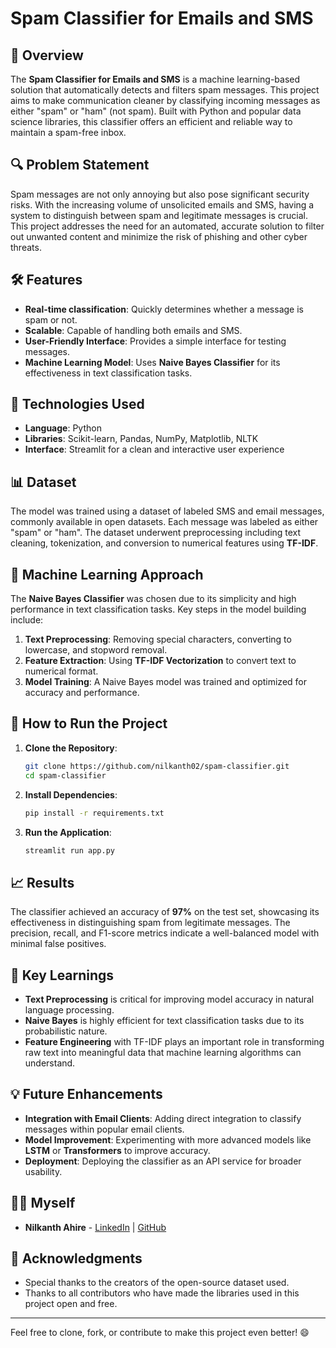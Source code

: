 # Spam Classifier for Emails and SMS

## 🚀 Overview
The **Spam Classifier for Emails and SMS** is a machine learning-based solution that automatically detects and filters spam messages. This project aims to make communication cleaner by classifying incoming messages as either "spam" or "ham" (not spam). Built with Python and popular data science libraries, this classifier offers an efficient and reliable way to maintain a spam-free inbox.

## 🔍 Problem Statement
Spam messages are not only annoying but also pose significant security risks. With the increasing volume of unsolicited emails and SMS, having a system to distinguish between spam and legitimate messages is crucial. This project addresses the need for an automated, accurate solution to filter out unwanted content and minimize the risk of phishing and other cyber threats.

## 🛠️ Features
- **Real-time classification**: Quickly determines whether a message is spam or not.
- **Scalable**: Capable of handling both emails and SMS.
- **User-Friendly Interface**: Provides a simple interface for testing messages.
- **Machine Learning Model**: Uses **Naive Bayes Classifier** for its effectiveness in text classification tasks.

## 🔧 Technologies Used
- **Language**: Python
- **Libraries**: Scikit-learn, Pandas, NumPy, Matplotlib, NLTK
- **Interface**: Streamlit for a clean and interactive user experience

## 📊 Dataset
The model was trained using a dataset of labeled SMS and email messages, commonly available in open datasets. Each message was labeled as either "spam" or "ham". The dataset underwent preprocessing including text cleaning, tokenization, and conversion to numerical features using **TF-IDF**.

## 🤖 Machine Learning Approach
The **Naive Bayes Classifier** was chosen due to its simplicity and high performance in text classification tasks. Key steps in the model building include:
1. **Text Preprocessing**: Removing special characters, converting to lowercase, and stopword removal.
2. **Feature Extraction**: Using **TF-IDF Vectorization** to convert text to numerical format.
3. **Model Training**: A Naive Bayes model was trained and optimized for accuracy and performance.

## 🧪 How to Run the Project
1. **Clone the Repository**:
    ```bash
    git clone https://github.com/nilkanth02/spam-classifier.git
    cd spam-classifier
    ```
2. **Install Dependencies**:
    ```bash
    pip install -r requirements.txt
    ```
3. **Run the Application**:
    ```bash
    streamlit run app.py
    ```

## 📈 Results
The classifier achieved an accuracy of **97%** on the test set, showcasing its effectiveness in distinguishing spam from legitimate messages. The precision, recall, and F1-score metrics indicate a well-balanced model with minimal false positives.

## 🌟 Key Learnings
- **Text Preprocessing** is critical for improving model accuracy in natural language processing.
- **Naive Bayes** is highly efficient for text classification tasks due to its probabilistic nature.
- **Feature Engineering** with TF-IDF plays an important role in transforming raw text into meaningful data that machine learning algorithms can understand.

## 💡 Future Enhancements
- **Integration with Email Clients**: Adding direct integration to classify messages within popular email clients.
- **Model Improvement**: Experimenting with more advanced models like **LSTM** or **Transformers** to improve accuracy.
- **Deployment**: Deploying the classifier as an API service for broader usability.

## 👨‍💻 Myself
- **Nilkanth Ahire** - [LinkedIn](https://linkedin.com/in/nilkanthahire) | [GitHub](https://github.com/nilkanth02)


## 🙏 Acknowledgments
- Special thanks to the creators of the open-source dataset used.
- Thanks to all contributors who have made the libraries used in this project open and free.

---

Feel free to clone, fork, or contribute to make this project even better! 😄
